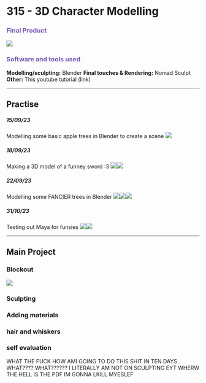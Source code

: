 # 315 - 3D Character Modelling
### <font color="#7359b3">Final Product</font>
![](normalcat.png)
### <font color="#7359b3">Software and tools used</font>
**Modelling/sculpting:** Blender
**Final touches & Rendering:** Nomad Sculpt
**Other:** This youtube tutorial (link)

----
## Practise
##### 15/09/23
Modelling some basic apple trees in Blender to create a scene
![](Appletrees.png)
##### 18/09/23
Making a 3D model of a funney sword :3
![](sword1.png)![](sword2.png)
##### 22/09/23
Modelling some FANCIER trees in Blender
![](fancytrees1.png)![](fancytrees2.png)![](fancytrees3.png)
##### 31/10/23
Testing out Maya for funsies
![](maya1.png)![](maya3.png)

----
## Main Project

### Blockout
![](scfirstblockout.png)
### Sculpting

### Adding materials

### hair and whiskers

### self evaluation

WHAT THE FUCK HOW AMI GOING TO DO THIS SHIT IN TEN DAYS . WHAT???? WHAT?????? I LITERALLY AM NOT ON SCULPTING EYT WHERW THE HELL IS THE PDF IM GONNA LKILL MYESLEF